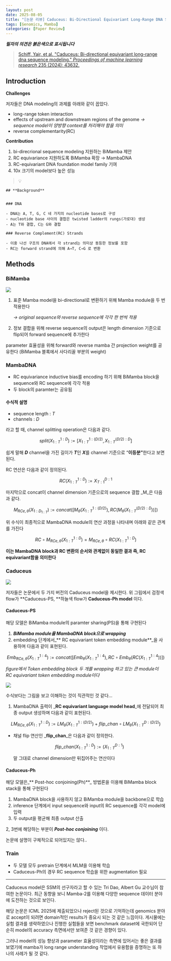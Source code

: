 ```yaml
---
layout: post
date: 2025-08-05
title: "[논문 리뷰] Caduceus: Bi-Directional Equivariant Long-Range DNA Sequence Modeling"
tags: [Genomics, Mamba]
categories: [Paper Review]
---
```


<span class="notion-red">_**필자의 의견은 붉은색으로 표시됩니다**_</span>


> [Schiff, Yair, et al. "Caduceus: Bi-directional equivariant long-range dna sequence modeling." ](https://pmc.ncbi.nlm.nih.gov/articles/PMC12189541/)[_Proceedings of machine learning research_](https://pmc.ncbi.nlm.nih.gov/articles/PMC12189541/)[ 235 (2024): 43632.](https://pmc.ncbi.nlm.nih.gov/articles/PMC12189541/)



## Introduction


**Challenges**


저자들은 DNA modeling의 과제를 아래와 같이 꼽았다.

- long-range token interaction
- effects of upstream and downstream regions of the genome 
_→ sequence model이 양방향 context를 처리해야 함을 의미_
- reverse complementarity(RC)

**Contribution**

1. bi-direcrional sequence modeling 지원하는 BiMamba 제안
1. RC equivariance 지원하도록 BiMamba 확장 → MambaDNA
1. RC-equivariant DNA foundation model family 기여
1. 10x 크기의 model보다 높은 성능

> 💡 


	## **Background**


	### DNA

	- DNA는 A, T, G, C 네 가지의 nucleotide bases로 구성
	- nucleotide base 사이의 결합은 twisted ladder의 rungs(가로대) 생성
	- A는 T와 결합, C는 G와 결합

	### Reverse Complement(RC) Strands

	- 이중 나선 구조의 DNA에서 각 strand는 의미상 동등한 정보를 포함
	- RC는 forward strand에 의해 A→T, C→G 로 변환


## Methods



### BiMamba


![](https://prod-files-secure.s3.us-west-2.amazonaws.com/542b861c-36a8-4051-84e5-8804b6728dba/2c247d59-7815-4980-99f0-8f0d21f445a7/image.png?X-Amz-Algorithm=AWS4-HMAC-SHA256&X-Amz-Content-Sha256=UNSIGNED-PAYLOAD&X-Amz-Credential=ASIAZI2LB466ZTRKIQTQ%2F20250910%2Fus-west-2%2Fs3%2Faws4_request&X-Amz-Date=20250910T031910Z&X-Amz-Expires=3600&X-Amz-Security-Token=IQoJb3JpZ2luX2VjEHoaCXVzLXdlc3QtMiJIMEYCIQCUuQMi23br6IGIeTDXj7b4rUNjY85CwD6QnOeNkWm6KwIhANyglc2OuKyrSdTjPBvwXrhNAuKJSgaQfrRkBSfyEK9aKogECOP%2F%2F%2F%2F%2F%2F%2F%2F%2F%2FwEQABoMNjM3NDIzMTgzODA1Igx5NgwJpIgmlNYB4wQq3ANScTuSVgMZ2ZmUGkdn5OOrco%2F5A1kGx9Tsd8CzxBkEyxmV7EOrFi0KrR%2FUWBVwnl2bkCuU5EfZ%2FkP4EtBFtqloXzFyceTd68MCEIMwChKPFSlsklbk2NbSshbTJ0ZsQvOLzxSmUa1lQduMDIJ6OlDkGdy%2BxRH7%2FE8lskvd4C0KypDwNrsP6CPaLb3G2h1E0zLqqzfUReGLHJURFVbiyeYK1KS5dxZyiI8UqddaMU%2BjTQVi6skWu868LyhPkDcOhtWETFX0Si37vDVt2%2F88xjeuYRGNFLWlM%2FAQ1d9rvjubwy4xva%2BUIIBDIJ53P5R4yDpxP1vcyFqjWuYCoJTDNrAPM1krsyWaAXPQRXXHKbG17qtCO1yoLCqM237ZpyHjKwruOpnfQYPQ%2BJsyFdjohx8NcUUDf83ZQYLM2cBGA6B0e%2BY2VpnE2wU2G3xQvsedJoIjzdBfVR7%2BkU3WLV%2Fe%2BxgTSQ2bLTQAlDdiL7Zp8k0QTWY93MBhi1PvkOhOMkUKJjsmV0AaUuwSjowlHg%2BwoLz%2F3tPBBWQpcIsfXKeTRB3JZbHIPcpssmZcvT21h85OBdrGzFDYDdR%2FQyj3ZgKcqY1QEz%2FQbPxRqRnaVGn3nKJiNgVwez8Nu6099ZT5hjCctYPGBjqkAdT5ib%2BVsVc%2FPLWSZZL2999uJEG4nxNlEFnrE0CF0zLte%2BK01B94SQiy3xey%2BPVFnzDoptrtI9FNL7%2BRQ3t6eKa6PNCfikZlJVnSyKAgPcN0jCIe%2BlvdI%2BRIfXmjDb66b0PQVNoSMox4VVR6h8aC%2BtGnUvKhmyvFRtG6ZH%2FbRmPdawNPyaibZYQTuRcogZkHBio2sHNoPTmzsaFUoaLk8wGGx6X8&X-Amz-Signature=944995bc72aa79ea2a64ec9c9fd9969279557f25ed944bd8858a4bdba5dffcfb&X-Amz-SignedHeaders=host&x-amz-checksum-mode=ENABLED&x-id=GetObject)

1. 표준 Mamba model을 bi-directional로 변환하기 위해 Mamba module을 두 번 적용한다

	_→ original sequence와 reverse sequence에 각각 한 번씩 적용_

1. 정보 결합을 위해 reverse sequence의 output은 length dimension 기준으로 flip되어 forward sequence에 추가한다

parameter 효율성을 위해 forward와 reverse mamba 간 projection weight를 공유한다 (BiMamba 블록에서 사다리꼴 부분의 weight)



### MambaDNA

- RC equivariance inductive bias를 encoding 하기 위해 BiMamba block을 sequence와 RC sequence에 각각 적용
- 두 block의 paramter는 공유됨


#### 수식적 설명

- sequence length : _T_
- channels : _D_

라고 할 때,  channel splitting operation은 다음과 같다.


$$
split(X^{1:D}_{1:T}):=[X^{1:(D/2)}_{1:T},X^{(D/2):D}_{1:T}]
$$


<span class="notion-red">쉽게 말해 </span><span class="notion-red">_**D**_</span><span class="notion-red"> channel을 가진 길이가 </span><span class="notion-red">_**T**_</span><span class="notion-red">인 </span><span class="notion-red">_**X**_</span><span class="notion-red">를 channel 기준으로 “</span><span class="notion-red">**이등분”**</span><span class="notion-red">한다고 보면 된다.</span>


RC 연산은 다음과 같이 정의된다.


$$
RC(X^{1:D}_{1:T}):=X^{D:1}_{T:1}
$$


마지막으로 concat이 channel dimension 기준으로의 sequence 결합 _M_은 다음과 같다.


$$
M_{RCe,\theta}(X_{1:D_{1:T}}):=concat([M_{\theta}(X^{1:(D/2)}_{1:T}),RC(M_{\theta}(X^{(D/2):D}_{1:T}))])
$$


위 수식이 최종적으로 MambaDNA module의 연산 과정을 나타내며 아래와 같은 관계를 가진다


$$
RC\circ M_{RCe,\theta}(X^{1:D}_{1:T}) = M_{RCe,\theta} \circ RC(X^{1:D}_{1:T})
$$


**이는 MambaDNA block과 RC 변환의 순서와 관계없이 동일한 결과 즉, RC equivariant함을 의미한다**



### Caduceus


![](https://prod-files-secure.s3.us-west-2.amazonaws.com/542b861c-36a8-4051-84e5-8804b6728dba/f94a60d7-8145-473b-aef9-7c68d3ec604a/image.png?X-Amz-Algorithm=AWS4-HMAC-SHA256&X-Amz-Content-Sha256=UNSIGNED-PAYLOAD&X-Amz-Credential=ASIAZI2LB466ZTRKIQTQ%2F20250910%2Fus-west-2%2Fs3%2Faws4_request&X-Amz-Date=20250910T031910Z&X-Amz-Expires=3600&X-Amz-Security-Token=IQoJb3JpZ2luX2VjEHoaCXVzLXdlc3QtMiJIMEYCIQCUuQMi23br6IGIeTDXj7b4rUNjY85CwD6QnOeNkWm6KwIhANyglc2OuKyrSdTjPBvwXrhNAuKJSgaQfrRkBSfyEK9aKogECOP%2F%2F%2F%2F%2F%2F%2F%2F%2F%2FwEQABoMNjM3NDIzMTgzODA1Igx5NgwJpIgmlNYB4wQq3ANScTuSVgMZ2ZmUGkdn5OOrco%2F5A1kGx9Tsd8CzxBkEyxmV7EOrFi0KrR%2FUWBVwnl2bkCuU5EfZ%2FkP4EtBFtqloXzFyceTd68MCEIMwChKPFSlsklbk2NbSshbTJ0ZsQvOLzxSmUa1lQduMDIJ6OlDkGdy%2BxRH7%2FE8lskvd4C0KypDwNrsP6CPaLb3G2h1E0zLqqzfUReGLHJURFVbiyeYK1KS5dxZyiI8UqddaMU%2BjTQVi6skWu868LyhPkDcOhtWETFX0Si37vDVt2%2F88xjeuYRGNFLWlM%2FAQ1d9rvjubwy4xva%2BUIIBDIJ53P5R4yDpxP1vcyFqjWuYCoJTDNrAPM1krsyWaAXPQRXXHKbG17qtCO1yoLCqM237ZpyHjKwruOpnfQYPQ%2BJsyFdjohx8NcUUDf83ZQYLM2cBGA6B0e%2BY2VpnE2wU2G3xQvsedJoIjzdBfVR7%2BkU3WLV%2Fe%2BxgTSQ2bLTQAlDdiL7Zp8k0QTWY93MBhi1PvkOhOMkUKJjsmV0AaUuwSjowlHg%2BwoLz%2F3tPBBWQpcIsfXKeTRB3JZbHIPcpssmZcvT21h85OBdrGzFDYDdR%2FQyj3ZgKcqY1QEz%2FQbPxRqRnaVGn3nKJiNgVwez8Nu6099ZT5hjCctYPGBjqkAdT5ib%2BVsVc%2FPLWSZZL2999uJEG4nxNlEFnrE0CF0zLte%2BK01B94SQiy3xey%2BPVFnzDoptrtI9FNL7%2BRQ3t6eKa6PNCfikZlJVnSyKAgPcN0jCIe%2BlvdI%2BRIfXmjDb66b0PQVNoSMox4VVR6h8aC%2BtGnUvKhmyvFRtG6ZH%2FbRmPdawNPyaibZYQTuRcogZkHBio2sHNoPTmzsaFUoaLk8wGGx6X8&X-Amz-Signature=5e65ddd149ebe13ddfae6f10893d0434c19908e587a7cbc34b3edda77335b5de&X-Amz-SignedHeaders=host&x-amz-checksum-mode=ENABLED&x-id=GetObject)


저자들은 논문에서 두 가지 버전의 Caduceus model을 제시한다. 위 그림에서 검정색 flow가 **Caduceus-PS, **하늘색 flow가 **Caduceus-Ph model** 이다.



#### Caduceus-PS


해당 모델은 BiMamba module의 paramter sharing(PS)을 통해 구현된다

1. _**BiMamba module을 MambaDNA block으로 wrapping**_
1. embedding 단계에서_** RC equivariant token embedding module**_을 사용하며 다음과 같이 표현된다.

$$
Emb_{RCe,\theta}(X^{1:4}_{1:T}):=concat([Emb_{\theta}(X^{1:4}_{1:T}),RC \circ Emb_{\theta}(RC(X^{1:4}_{1:T}))])
$$


_figure에서 Token embedding block 두 개를 wrapping 하고 있는 큰 module이 RC equivariant token embedding module이다_


![](https://prod-files-secure.s3.us-west-2.amazonaws.com/542b861c-36a8-4051-84e5-8804b6728dba/b175e4da-71eb-4e91-8c23-a06dabe673c9/image.png?X-Amz-Algorithm=AWS4-HMAC-SHA256&X-Amz-Content-Sha256=UNSIGNED-PAYLOAD&X-Amz-Credential=ASIAZI2LB466ZTRKIQTQ%2F20250910%2Fus-west-2%2Fs3%2Faws4_request&X-Amz-Date=20250910T031910Z&X-Amz-Expires=3600&X-Amz-Security-Token=IQoJb3JpZ2luX2VjEHoaCXVzLXdlc3QtMiJIMEYCIQCUuQMi23br6IGIeTDXj7b4rUNjY85CwD6QnOeNkWm6KwIhANyglc2OuKyrSdTjPBvwXrhNAuKJSgaQfrRkBSfyEK9aKogECOP%2F%2F%2F%2F%2F%2F%2F%2F%2F%2FwEQABoMNjM3NDIzMTgzODA1Igx5NgwJpIgmlNYB4wQq3ANScTuSVgMZ2ZmUGkdn5OOrco%2F5A1kGx9Tsd8CzxBkEyxmV7EOrFi0KrR%2FUWBVwnl2bkCuU5EfZ%2FkP4EtBFtqloXzFyceTd68MCEIMwChKPFSlsklbk2NbSshbTJ0ZsQvOLzxSmUa1lQduMDIJ6OlDkGdy%2BxRH7%2FE8lskvd4C0KypDwNrsP6CPaLb3G2h1E0zLqqzfUReGLHJURFVbiyeYK1KS5dxZyiI8UqddaMU%2BjTQVi6skWu868LyhPkDcOhtWETFX0Si37vDVt2%2F88xjeuYRGNFLWlM%2FAQ1d9rvjubwy4xva%2BUIIBDIJ53P5R4yDpxP1vcyFqjWuYCoJTDNrAPM1krsyWaAXPQRXXHKbG17qtCO1yoLCqM237ZpyHjKwruOpnfQYPQ%2BJsyFdjohx8NcUUDf83ZQYLM2cBGA6B0e%2BY2VpnE2wU2G3xQvsedJoIjzdBfVR7%2BkU3WLV%2Fe%2BxgTSQ2bLTQAlDdiL7Zp8k0QTWY93MBhi1PvkOhOMkUKJjsmV0AaUuwSjowlHg%2BwoLz%2F3tPBBWQpcIsfXKeTRB3JZbHIPcpssmZcvT21h85OBdrGzFDYDdR%2FQyj3ZgKcqY1QEz%2FQbPxRqRnaVGn3nKJiNgVwez8Nu6099ZT5hjCctYPGBjqkAdT5ib%2BVsVc%2FPLWSZZL2999uJEG4nxNlEFnrE0CF0zLte%2BK01B94SQiy3xey%2BPVFnzDoptrtI9FNL7%2BRQ3t6eKa6PNCfikZlJVnSyKAgPcN0jCIe%2BlvdI%2BRIfXmjDb66b0PQVNoSMox4VVR6h8aC%2BtGnUvKhmyvFRtG6ZH%2FbRmPdawNPyaibZYQTuRcogZkHBio2sHNoPTmzsaFUoaLk8wGGx6X8&X-Amz-Signature=f5a4e8c26c63138804f7b2688d577720a7d9be2929017d896ea166d27449a822&X-Amz-SignedHeaders=host&x-amz-checksum-mode=ENABLED&x-id=GetObject)


<span class="notion-red">수식보다는 그림을 보고 이해하는 것이 직관적인 것 같다…</span>

1. MambaDNA 출력이 _**RC equivariant language model head**_에 전달되어 최종 output 생성하며 다음과 같이 표현된다.

$$
LM_{RCe,\theta}(X^{1:D}_{1:T}):= LM_{\theta}(X^{1:(D/2)}_{1:T})+flip\_chan\circ LM_{\theta}(X^{D:(D/2)}_{1:T})
$$

- 채널 flip 연산인 _**flip\_chan**_은 다음과 같이 정의한다.

	$$
	flip\_chan(X^{1:D}_{1:T}):=(X^{D:1}_{1:T})
	$$


	말 그대로 channel dimension만 뒤집어주는 연산이다



#### Caduceus-Ph


해당 모델은_** Post-hoc conjoining(Ph)**_ 방법론을 이용해 BiMamba block stack을 통해 구현된다

1. MambaDNA block을 사용하지 않고 BiMamba module을 backbone으로 학습
1. inference 단계에서 input sequence와 input의 RC sequence를 각각 model에 입력
1. 두 output을 평균해 최종 output 산출

2, 3번에 해당하는 부분이 _**Post-hoc conjoining**_ 이다.


<span class="notion-red">논문에 설명이 구체적으로 되어있지는 않다..</span>



### Train

- 두 모델 모두 pretrain 단계에서 MLM을 이용해 학습
- Caduceus-Ph의 경우 RC sequence 학습을 위한 augmentation 필요

---


<span class="notion-red">Caduceus model은 SSM의 선구자라고 할 수 있는 Tri Dao, Albert Gu 교수님이 참여한 논문이다. 최근 동향을 보니 Mamba-2를 이용해 다양한 sequence 데이터 분야에 도전하는 것으로 보인다.</span>


<span class="notion-red">해당 논문은 ICML 2025에 제출되었으나 reject된 것으로 기억하는데 genomics 분야로 accept이 되려면 domain적인 results가 중요시 되는 것 같은 느낌이다. 게시물에는 실험 결과를 생략하였으나 진행한 실험들을 보면 benchmark dataset에 국한되어 단순히 model의 accuracy 측면에서만 보여준 것 같은 경향이 있다.</span>


<span class="notion-red">그러나 model의 성능 향상과 parameter 효율성이라는 측면에 있어서는 좋은 결과를 보였기에 mamba가 long range understanding 작업에서 유용함을 증명하는 또 하나의 사례가 될 것 같다.</span>

